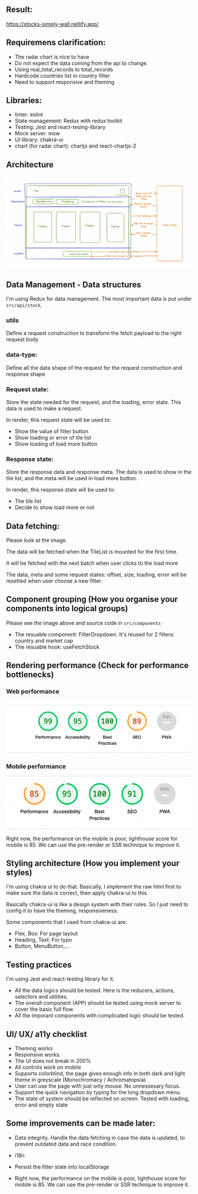 ## Result:

https://stocks-simply-wall.netlify.app/

## Requiremens clarification:

- The radar chart is nice to have
- Do not expect the data coming from the api to change.
- Using real_total_records to total_records
- Hardcode countries list in country filter
- Need to support responsive and theming

## Libraries:

- linter: eslint
- State management: Redux with redux toolkit
- Testing: Jest and react-tesing-library
- Mock server: msw
- UI library: chakra-ui
- chart (for radar chart): chartjs and react-chartjs-2

## Architecture

![architect](https://raw.githubusercontent.com/kubothegsd/stocks/main/doc/architect.png)

## Data Management - Data structures

I'm using Redux for data management. The most important data is put under `src/api/stock`.

### utils

Define a request construction to transform the fetch payload to the right request body

### data-type:

Define all the data shape of the request for the request construction and response shape

### Request state:

Store the state needed for the request, and the loading, error state. This data is used to make a request.

In render, this request state will be used to:

- Show the value of filter button
- Show loading or error of tile list
- Show loading of load more button

### Response state:

Store the response data and response meta. The data is used to show in the tile list, and the meta will be used in load more button.

In render, this response state will be used to:

- The tile list
- Decide to show load more or not

## Data fetching:

Please look at the image.

The data will be fetched when the TileList is mounted for the first time.

It will be fetched with the next batch when user clicks to the load more

The data, meta and some request states: offset, size, loading, error will be resetted when user choose a new filter.

## Component grouping (How you organise your components into logical groups)

Please see the image above and source code in `src/components`

- The resuable component: FilterDropdown. It's reused for 2 filters: country and market cap
- The resuable hook: useFetchStock

## Rendering performance (Check for performance bottlenecks)

### Web performance

![web_performance](https://raw.githubusercontent.com/kubothegsd/stocks/main/doc/web_perf.png)

### Mobile performance

![architect](https://raw.githubusercontent.com/kubothegsd/stocks/main/doc/mobile_perf.png)

Right now, the performance on the mobile is poor, lighthouse score for mobile is 85. We can use the pre-render or SSR technique to improve it.

## Styling architecture (How you implement your styles)

I'm using chakra ui to do that. Basically, I implement the raw html first to make sure the data is correct, then apply chakra-ui to this.

Basically chakra-ui is like a design system with their rules. So I just need to config it to have the theming, responsiveness.

Some components that I used from chakra-ui are:

- Flex, Box: For page layout
- Heading, Text: For typo
- Button, MenuButton,...

## Testing practices

I'm using Jest and react-testing library for it.

- All the data logics should be tested. Here is the reducers, actions, selectors and utilities.
- The overall component (APP) should be tested using mock server to cover the basic full flow.
- All the imporant components with complicated logic should be tested.

## UI/ UX/ a11y checklist

- Theming works
- Responsive works.
- The UI does not break in 200%
- All controls work on mobile
- Supports colorblind, the page gives enough info in both dark and light theme in greyscale (Monochromacy / Achromatopsia)
- User can use the page with just only mouse. No unnessesary focus.
- Support the quick navigation by typing for the long dropdown menu.
- The state of system should be reflected on screen. Tested with loading, error and empty state

## Some improvements can be made later:

- Data integrity. Handle the data fetching in case the data is updated, to prevent outdated data and race condition.

- i18n

- Persist the filter state into localStorage

- Right now, the performance on the mobile is poor, lighthouse score for mobile is 85. We can use the pre-render or SSR technique to improve it.
